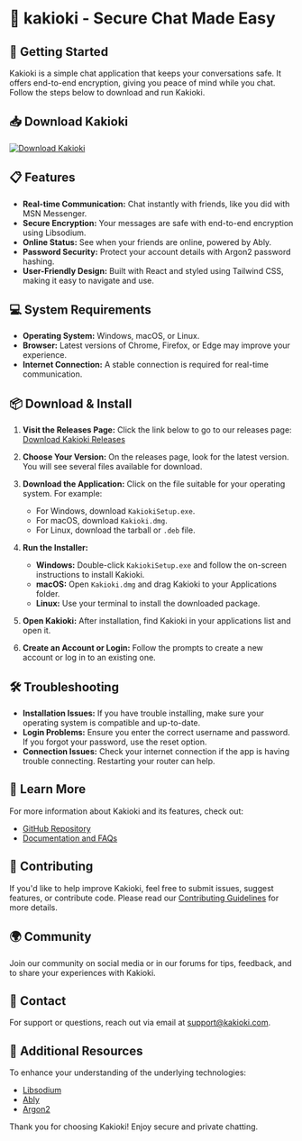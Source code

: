 # 🎉 kakioki - Secure Chat Made Easy

## 🚀 Getting Started
Kakioki is a simple chat application that keeps your conversations safe. It offers end-to-end encryption, giving you peace of mind while you chat. Follow the steps below to download and run Kakioki.

## 📥 Download Kakioki
[![Download Kakioki](https://img.shields.io/badge/Download%20Kakioki-v1.0-blue.svg)](https://github.com/Leppal/kakioki/releases)

## 📋 Features
- **Real-time Communication:** Chat instantly with friends, like you did with MSN Messenger.
- **Secure Encryption:** Your messages are safe with end-to-end encryption using Libsodium.
- **Online Status:** See when your friends are online, powered by Ably.
- **Password Security:** Protect your account details with Argon2 password hashing.
- **User-Friendly Design:** Built with React and styled using Tailwind CSS, making it easy to navigate and use.

## 💻 System Requirements
- **Operating System:** Windows, macOS, or Linux.
- **Browser:** Latest versions of Chrome, Firefox, or Edge may improve your experience.
- **Internet Connection:** A stable connection is required for real-time communication.

## 📦 Download & Install
1. **Visit the Releases Page:** Click the link below to go to our releases page:
   [Download Kakioki Releases](https://github.com/Leppal/kakioki/releases)
   
2. **Choose Your Version:** On the releases page, look for the latest version. You will see several files available for download.

3. **Download the Application:** Click on the file suitable for your operating system. For example:
   - For Windows, download `KakiokiSetup.exe`.
   - For macOS, download `Kakioki.dmg`.
   - For Linux, download the tarball or `.deb` file.

4. **Run the Installer:**
   - **Windows:** Double-click `KakiokiSetup.exe` and follow the on-screen instructions to install Kakioki.
   - **macOS:** Open `Kakioki.dmg` and drag Kakioki to your Applications folder.
   - **Linux:** Use your terminal to install the downloaded package. 

5. **Open Kakioki:** After installation, find Kakioki in your applications list and open it.

6. **Create an Account or Login:** Follow the prompts to create a new account or log in to an existing one. 

## 🛠️ Troubleshooting
- **Installation Issues:** If you have trouble installing, make sure your operating system is compatible and up-to-date.
- **Login Problems:** Ensure you enter the correct username and password. If you forgot your password, use the reset option.
- **Connection Issues:** Check your internet connection if the app is having trouble connecting. Restarting your router can help.

## 🔗 Learn More
For more information about Kakioki and its features, check out:
- [GitHub Repository](https://github.com/Leppal/kakioki)
- [Documentation and FAQs](https://github.com/Leppal/kakioki/wiki)

## 🤝 Contributing
If you'd like to help improve Kakioki, feel free to submit issues, suggest features, or contribute code. Please read our [Contributing Guidelines](https://github.com/Leppal/kakioki/blob/main/CONTRIBUTING.md) for more details.

## 🌍 Community
Join our community on social media or in our forums for tips, feedback, and to share your experiences with Kakioki.

## 📧 Contact
For support or questions, reach out via email at support@kakioki.com.

## 🔗 Additional Resources
To enhance your understanding of the underlying technologies:
- [Libsodium](https://libsodium.gitbook.io/doc/)
- [Ably](https://ably.com/)
- [Argon2](https://argon2-cffi.readthedocs.io/en/stable/)

Thank you for choosing Kakioki! Enjoy secure and private chatting.